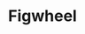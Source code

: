 ---
codehost: https://github.com/bhauman/figwheel-main
logohandle: figwheel
sort: figwheel
title: Figwheel
twitter: https://x.com/bhauman
website: https://figwheel.org/
---